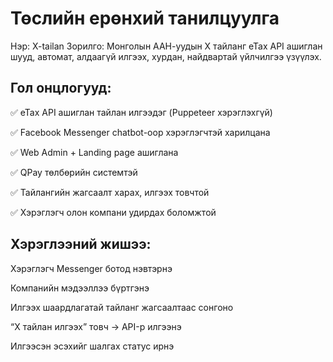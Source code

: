 # Төслийн ерөнхий танилцуулга
Нэр: X-tailan
Зорилго:
Монголын ААН-уудын X тайланг eTax API ашиглан шууд, автомат, алдаагүй илгээх, хурдан, найдвартай үйлчилгээ үзүүлэх.

## Гол онцлогууд:

✅ eTax API ашиглан тайлан илгээдэг (Puppeteer хэрэглэхгүй)

✅ Facebook Messenger chatbot-оор хэрэглэгчтэй харилцана

✅ Web Admin + Landing page ашиглана

✅ QPay төлбөрийн системтэй

✅ Тайлангийн жагсаалт харах, илгээх товчтой

✅ Хэрэглэгч олон компани удирдах боломжтой

## Хэрэглээний жишээ:

Хэрэглэгч Messenger ботод нэвтэрнэ

Компанийн мэдээллээ бүртгэнэ

Илгээх шаардлагатай тайланг жагсаалтаас сонгоно

“X тайлан илгээх” товч → API-р илгээнэ

Илгээсэн эсэхийг шалгах статус ирнэ
